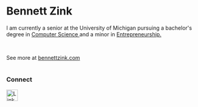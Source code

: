 # Bennett Zink

I am currently a senior at the University of Michigan pursuing a bachelor's degree in 
<a href="https://cse.engin.umich.edu/academics/undergraduate/programs/computer-science-eng/" target="_blank"> Computer Science </a> 
and a minor in 
<a href="https://ent-minor.umich.edu/" target="_blank"> Entrepreneurship. </a> 

</br>

See more at
<a href="https://bennettzink.com/" target="_blank"> bennettzink.com </a> 

<!--
#

### 📊 Stats

[![Top Langs](https://github-readme-stats.vercel.app/api/top-langs/?username=bennett-zink&layout=donut&border_radius=15)](https://github.com/bennett-zink/github-readme-stats)

<!--https://github.com/anuraghazra/github-readme-stats-->


#
### Connect

<a href="https://www.linkedin.com/in/bennett-zink/" target="_blank"><img align="left" alt="Linkedin" width="30px" style="padding-right:10px;" src="https://cdn.jsdelivr.net/gh/devicons/devicon/icons/linkedin/linkedin-original.svg" />
</a>



<br />






